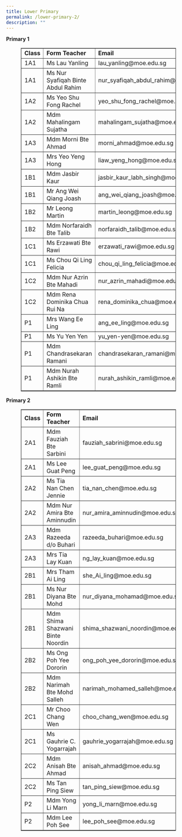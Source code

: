 ```yaml
---
title: Lower Primary
permalink: /lower-primary-2/
description: ""
---
```


<p><strong>Primary 1</strong></p>
<figure class="wp-block-table">
<div class="table-responsive">
<table border="1">
<tbody>
<tr>
<td><strong>Class</strong></td>
<td><strong>Form Teacher</strong></td>
<td><strong>Email</strong></td>
</tr>
<tr>
<td>1A1</td>
<td>Ms Lau Yanling</td>
<td>lau_yanling@moe.edu.sg</td>
</tr>
<tr>
<td>1A1</td>
<td>Ms Nur Syafiqah Binte Abdul Rahim</td>
<td>nur_syafiqah_abdul_rahim@moe.edu.sg</td>
</tr>
<tr>
<td>1A2</td>
<td>Ms Yeo Shu Fong Rachel</td>
<td>yeo_shu_fong_rachel@moe.edu.sg</td>
</tr>
<tr>
<td>1A2</td>
<td>Mdm Mahalingam Sujatha</td>
<td>mahalingam_sujatha@moe.edu.sg</td>
</tr>
<tr>
<td>1A3</td>
<td>Mdm Morni Bte Ahmad</td>
<td>morni_ahmad@moe.edu.sg</td>
</tr>
<tr>
<td>1A3</td>
<td>Mrs Yeo Yeng Hong</td>
<td>liaw_yeng_hong@moe.edu.sg</td>
</tr>
<tr>
<td>1B1</td>
<td>Mdm Jasbir Kaur</td>
<td>jasbir_kaur_labh_singh@moe.edu.sg</td>
</tr>
<tr>
<td>1B1</td>
<td>Mr Ang Wei Qiang Joash</td>
<td>ang_wei_qiang_joash@moe.edu.sg</td>
</tr>
<tr>
<td>1B2</td>
<td>Mr Leong Martin</td>
<td>martin_leong@moe.edu.sg</td>
</tr>
<tr>
<td>1B2</td>
<td>Mdm Norfaraidh Bte Talib</td>
<td>norfaraidh_talib@moe.edu.sg</td>
</tr>
<tr>
<td>1C1</td>
<td>Ms Erzawati Bte Rawi</td>
<td>erzawati_rawi@moe.edu.sg</td>
</tr>
<tr>
<td>1C1</td>
<td>Ms Chou Qi Ling Felicia</td>
<td>chou_qi_ling_felicia@moe.edu.sg</td>
</tr>
<tr>
<td>1C2</td>
<td>Mdm Nur Azrin Bte Mahadi</td>
<td>nur_azrin_mahadi@moe.edu.sg</td>
</tr>
<tr>
<td>1C2</td>
<td>Mdm Rena Dominika Chua Rui Na</td>
<td>rena_dominika_chua@moe.edu.sg</td>
</tr>
<tr>
<td>P1</td>
<td>Mrs Wang Ee Ling</td>
<td>ang_ee_ling@moe.edu.sg</td>
</tr>
<tr>
<td>P1</td>
<td>Ms Yu Yen Yen</td>
<td>yu_yen-yen@moe.edu.sg</td>
</tr>
<tr>
<td>P1</td>
<td>Mdm Chandrasekaran Ramani</td>
<td>chandrasekaran_ramani@moe.edu.sg</td>
</tr>
<tr>
<td>P1</td>
<td>Mdm Nurah Ashikin Bte Ramli</td>
<td>nurah_ashikin_ramli@moe.edu.sg</td>
</tr>
</tbody>
</table>
</div>
</figure>
<p><strong>Primary 2</strong></p>
<figure class="wp-block-table">
<div class="table-responsive">
<table border="1">
<tbody>
<tr>
<td><strong>Class</strong></td>
<td><strong>Form Teacher</strong></td>
<td><strong>Email</strong></td>
</tr>
<tr>
<td>2A1</td>
<td>Mdm Fauziah Bte Sarbini</td>
<td>fauziah_sabrini@moe.edu.sg</td>
</tr>
<tr>
<td>2A1</td>
<td>Ms Lee Guat Peng</td>
<td>lee_guat_peng@moe.edu.sg</td>
</tr>
<tr>
<td>2A2</td>
<td>Ms Tia Nan Chen Jennie</td>
<td>tia_nan_chen@moe.edu.sg</td>
</tr>
<tr>
<td>2A2</td>
<td>Mdm Nur Amira Bte Aminnudin</td>
<td>nur_amira_aminnudin@moe.edu.sg</td>
</tr>
<tr>
<td>2A3</td>
<td>Mdm Razeeda d/o Buhari</td>
<td>razeeda_buhari@moe.edu.sg</td>
</tr>
<tr>
<td>2A3</td>
<td>Mrs Tia Lay Kuan</td>
<td>ng_lay_kuan@moe.edu.sg</td>
</tr>
<tr>
<td>2B1</td>
<td>Mrs Tham Ai Ling</td>
<td>she_Ai_ling@moe.edu.sg</td>
</tr>
<tr>
<td>2B1</td>
<td>Ms Nur Diyana Bte Mohd</td>
<td>nur_diyana_mohamad@moe.edu.sg</td>
</tr>
<tr>
<td>2B1</td>
<td>Mdm Shima Shazwani Binte Noordin</td>
<td>shima_shazwani_noordin@moe.edu.sg</td>
</tr>
<tr>
<td>2B2</td>
<td>Ms Ong Poh Yee Dororin</td>
<td>ong_poh_yee_dororin@moe.edu.sg</td>
</tr>
<tr>
<td>2B2</td>
<td>Mdm Narimah Bte Mohd Salleh</td>
<td>narimah_mohamed_salleh@moe.edu.sg</td>
</tr>
<tr>
<td>2C1</td>
<td>Mr Choo Chang Wen</td>
<td>choo_chang_wen@moe.edu.sg</td>
</tr>
<tr>
<td>2C1</td>
<td>Ms Gauhrie C. Yogarrajah</td>
<td>gauhrie_yogarrajah@moe.edu.sg</td>
</tr>
<tr>
<td>2C2</td>
<td>Mdm Anisah Bte Ahmad</td>
<td>anisah_ahmad@moe.edu.sg</td>
</tr>
<tr>
<td>2C2</td>
<td>Ms Tan Ping Siew</td>
<td>tan_ping_siew@moe.edu.sg</td>
</tr>
<tr>
<td>P2</td>
<td>Mdm Yong Li Marn</td>
<td>yong_li_marn@moe.edu.sg</td>
</tr>
<tr>
<td>P2</td>
<td>Mdm Lee Poh See</td>
<td>lee_poh_see@moe.edu.sg</td>
</tr>
</tbody>
</table>
</div>
</figure>